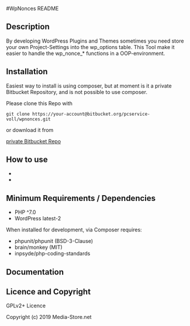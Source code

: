 #WpNonces README

## Description
By developing WordPress Plugins and Themes sometimes you need store your own Project-Settings into 
the wp_options table.
This Tool make it easier to handle the wp_nonce_* functions in a OOP-environment.

## Installation
Easiest way to install is using composer, 
but at moment is it a private Bitbucket Repository, and is not possible to use composer. 

Please clone this Repo with

`git clone https://your-account@bitbucket.org/pcservice-voll/wpnonces.git`

or download it from

[private Bitbucket Repo](https://bitbucket.org/pcservice-voll/wpnonces/)

## How to use

-
-

## Minimum Requirements / Dependencies
* PHP ^7.0
* WordPress latest-2

When installed for development, via Composer requires:

* phpunit/phpunit (BSD-3-Clause)
* brain/monkey (MIT)
* inpsyde/php-coding-standards

## Documentation

## Licence and Copyright

GPLv2+ Licence

Copyright (c) 2019 Media-Store.net
